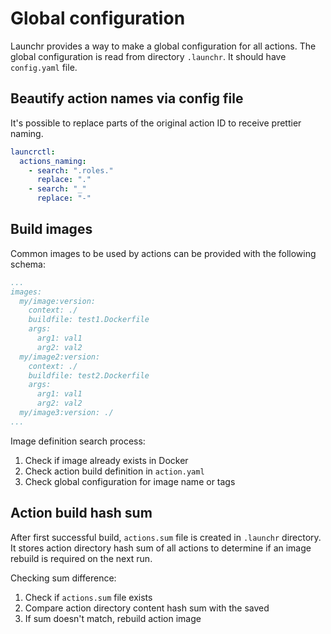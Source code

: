 # Global configuration

Launchr provides a way to make a global configuration for all actions.
The global configuration is read from directory `.launchr`. It should have `config.yaml` file.


## Beautify action names via config file

It's possible to replace parts of the original action ID to receive prettier naming.

```yaml
launcrctl:
  actions_naming:
    - search: ".roles."
      replace: "."
    - search: "_"
      replace: "-"
```

## Build images

Common images to be used by actions can be provided with the following schema:
```yaml
...
images:
  my/image:version:
    context: ./
    buildfile: test1.Dockerfile
    args:
      arg1: val1
      arg2: val2
  my/image2:version:
    context: ./
    buildfile: test2.Dockerfile
    args:
      arg1: val1
      arg2: val2
  my/image3:version: ./
...
```

Image definition search process:
1. Check if image already exists in Docker
2. Check action build definition in `action.yaml`
3. Check global configuration for image name or tags


## Action build hash sum

After first successful build, `actions.sum` file is created in `.launchr` directory.
It stores action directory hash sum of all actions to determine if an image rebuild is required on the next run.

Checking sum difference:
1. Check if `actions.sum` file exists
2. Compare action directory content hash sum with the saved
3. If sum doesn't match, rebuild action image
